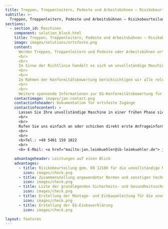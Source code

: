 ```yaml
---
title: Treppen, Treppenleitern, Podeste und Arbeitsbühnen – Risikobeurteilung für Ortsfeste Zugänge zu maschinellen Anlagen
subtitle: >-
  Treppen, Treppenleitern, Podeste und Arbeitsbühnen – Risikobeurteilung für Ortsfeste Zugänge zu maschinellen Anlagen
sections:
  - section_id: Maschinen
    component: solution_block.html
    title: Treppen, Treppenleitern, Podeste und Arbeitsbühnen – Risikobeurteilung für Ortsfeste Zugänge zu maschinellen Anlagen
    image: images/solutions/ortsfeste.png
    content:
      Werden Treppen, Treppenleitern und Podeste oder Arbeitsbühnen ortsfest an maschinellen Anlagen eingesetzt, fallen diese in den Geltungsbereich der Maschinenrichtlinie 2006/42/EG.
      <br>
      <br>
      Im Sinne der Richtlinie handelt es sich um unvollständige Maschinen, für die vor der Integration in die Gesamtmaschine eine technische Dokumentation zur erstellen ist. Diese Dokumentation umfasst die Risikobeurteilung, Montageanleitung und EG-Einbauerklärung.
      <br>
      <br>
      Im Rahmen der Konformitätsbewertung berücksichtigen wir alle relevanten Normen wie bspw. die Typ-C-Normen der EN ISO 14122-1 bis EN ISO 14122-4-Reihe.
      <br>
      <br>
      Weitere spannende Informationen zur EG-Konformitätsbewertung für Schaltschränke und Schaltgerätekombinationen finden Sie in unserem <a href="/blog">Blog.</a>
    contactimage: images/jan-contact.png
    contactinfoheader: Dokumentation für ortsfeste Zugänge
    contactinfocontent: >
      Lassen Sie Ihre unvollständige Maschine in einer frühen Phase sicherheitstechnisch von uns bewerten. Fragen Sie kostenfrei ein Angebot zur Erstellung der Risikobeurteilung und Montageanleitung bei uns an.
      <br>
      <br>
      Rufen Sie uns einfach an oder schicken direkt erste Anfrageinformationen per E-Mail. Nutzen Sie hierzu gerne unsere Anfrage-Checkliste. Diese können Sie hier downloaden.
      <br>
      <br>
      <b>Tel.: +49 5401 159 1022
      <br>
      <b> E-Mail: <a href="mailto:jan.leimkuehler@ib-leimkuehler.de"> jan.leimkuehler@ib-leimkuehler.de</a></b>

    advantageheader: Leistungen auf einen Blick
    advantages:
      - title: Risikobeurteilung gem. EN 12100 für die unvollständige Maschine
        icon: images/check.png
      - title: Zusammenstellung angewendeter Normen und sonstigen technischen Spezifikationen
        icon: images/check.png
      - title: Liste der grundlegenden Sicherheits- und Gesundheitsschutzanforderungen
        icon: images/check.png
      - title: Erstellung der Montage- und Einbauanleitung für die unvollständige Maschine
        icon: images/check.png
      - title: Erstellung der EG-Einbauerklärung
        icon: images/check.png

layout: features
---
```


